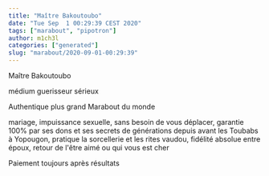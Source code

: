 ```yaml
---
title: "Maître Bakoutoubo"
date: "Tue Sep  1 00:29:39 CEST 2020"
tags: ["marabout", "pipotron"]
author: m1ch3l
categories: ["generated"]
slug: "marabout/2020-09-01-00:29:39"
---
```


Maître Bakoutoubo

médium guerisseur sérieux

Authentique plus grand Marabout du monde

mariage, impuissance sexuelle, sans besoin de vous déplacer, garantie 100% par ses dons et ses secrets de générations depuis avant les Toubabs à Yopougon, pratique la sorcellerie et les rites vaudou, fidélité absolue entre époux, retour de l'être aimé ou qui vous est cher

Paiement toujours après résultats
